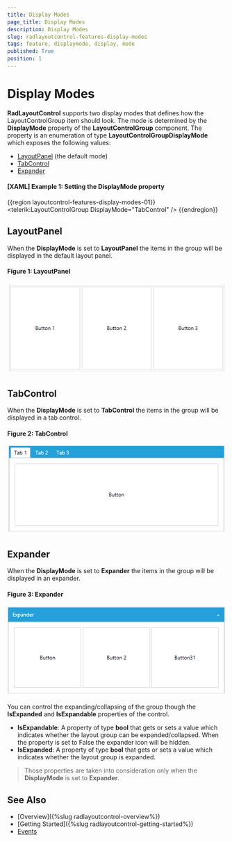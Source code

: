 ```yaml
---
title: Display Modes
page_title: Display Modes
description: Display Modes
slug: radlayoutcontrol-features-display-modes
tags: feature, displaymode, display, mode
published: True
position: 1
---
```


# Display Modes

__RadLayoutControl__ supports two display modes that defines how the LayoutControlGroup item should look. The mode is determined by the __DisplayMode__ property of the __LayoutControlGroup__ component. The property is an enumeration of type __LayoutControlGroupDisplayMode__ which exposes the following values:
* [LayoutPanel](#layoutpanel) (the default mode)
* [TabControl](#tabcontrol)
* [Expander](#expander)

#### __[XAML] Example 1: Setting the DisplayMode property__
{{region layoutcontrol-features-display-modes-01}}
	<telerik:LayoutControlGroup DisplayMode="TabControl" />
{{endregion}}

## LayoutPanel

When the __DisplayMode__ is set to __LayoutPanel__ the items in the group will be displayed in the default layout panel.

#### __Figure 1: LayoutPanel__
![](images/layoutcontrol-features-display-modes-01.png)

## TabControl

When the __DisplayMode__ is set to __TabControl__ the items in the group will be displayed in a tab control.

#### __Figure 2: TabControl__
![](images/layoutcontrol-features-display-modes-02.png)

## Expander

When the __DisplayMode__ is set to __Expander__ the items in the group will be displayed in an expander.

#### __Figure 3: Expander__
![](images/layoutcontrol-features-display-modes-03.png)

You can control the expanding/collapsing of the group though the __IsExpanded__ and __IsExpandable__ properties of the control.  

* __IsExpandable__: A property of type __bool__ that gets or sets a value which indicates whether the layout group can be expanded/collapsed. When the property is set to False the expander icon will be hidden.
* __IsExpanded__: A property of type __bool__ that gets or sets a value which indicates whether the layout group is expanded.
 
> Those properties are taken into consideration only when the __DisplayMode__ is set to __Expander__.

## See Also
* [Overview]({%slug radlayoutcontrol-overview%})
* [Getting Started]({%slug radlayoutcontrol-getting-started%})
* [Events]()